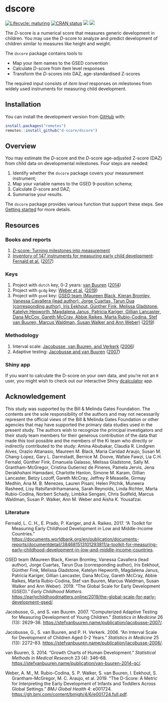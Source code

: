 
<!-- README.md is generated from README.Rmd. Please edit that file -->

# dscore

<!-- badges: start -->

[![Lifecycle:
maturing](https://img.shields.io/badge/lifecycle-maturing-blue.svg)](https://www.tidyverse.org/lifecycle/#maturing)
[![CRAN
status](https://www.r-pkg.org/badges/version/dscore)](https://CRAN.R-project.org/package=dscore)
[![](http://cranlogs.r-pkg.org/badges/dscore)](https://cran.r-project.org/package=dscore)
[![](https://img.shields.io/badge/github%20version-1.4.0-orange.svg)](https://github.com/d-score/dscore)
<!-- badges: end -->

The *D*-score is a numerical score that measures generic development in
children. You may use the *D*-score to analyze and predict development
of children similar to measures like height and weight.

The `dscore` package contains tools to

-   Map your item names to the GSED convention
-   Calculate *D*-score from item level responses
-   Transform the *D*-scores into DAZ, age-standardised Z-scores

The required input consists of *item level* responses on milestones from
widely used instruments for measuring child development.

## Installation

You can install the development version from
[GitHub](https://github.com/) with:

``` r
install.packages("remotes")
remotes::install_github("d-score/dscore")
```

## Overview

You may estimate the *D*-score and the *D*-score age-adjusted Z-score
(DAZ) from child data on developmental milestones. Four steps are
needed:

1.  Identify whether the `dscore` package covers your measurement
    instrument;
2.  Map your variable names to the GSED 9-position schema;
3.  Calculate *D*-score and DAZ;
4.  Summarise your results.

The `dscore` package provides various function that support these steps.
See [Getting started](https://d-score.org/dscore/articles/start.html)
for more details.

## Resources

### Books and reports

1.  [*D*-score: Turning milestones into
    measurement](https://d-score.org/dbook1/)
2.  [Inventory of 147 instruments for measuring early child
    development](https://documents.worldbank.org/en/publication/documents-reports/documentdetail/384681513101293811/a-toolkit-for-measuring-early-childhood-development-in-low-and-middle-income-countries):
    [Fernald et al.](#ref-fernald2017) ([2017](#ref-fernald2017))

### Keys

1.  Project with `dutch` key, 0-2 years: [van
    Buuren](#ref-vanbuuren2014) ([2014](#ref-vanbuuren2014))
2.  Project with `gcdg` key: [Weber et al.](#ref-weber2019)
    ([2019](#ref-weber2019))
3.  Project with `gsed` key: [GSED team (Maureen Black, Kieran Bromley,
    Vanessa Cavallera (lead author), Jorge Cuartas, Tarun Dua
    (corresponding author), Iris Eekhout, Günther Fink, Melissa
    Gladstone, Katelyn Hepworth, Magdalena Janus, Patricia Kariger,
    Gillian Lancaster, Dana McCoy, Gareth McCray, Abbie Raikes, Marta
    Rubio-Codina, Stef van Buuren, Marcus Waldman, Susan Walker and Ann
    Weber)](#ref-gsedteam2019) ([2019](#ref-gsedteam2019))

### Methodology

1.  Interval scale: [Jacobusse, van Buuren, and
    Verkerk](#ref-jacobusse2006) ([2006](#ref-jacobusse2006))
2.  Adaptive testing: [Jacobusse and van Buuren](#ref-jacobusse2007)
    ([2007](#ref-jacobusse2007))

### Shiny app

If you want to calculate the D-score on your own data, and you’re not an
`R` user, you might wish to check out our interactive Shiny
[dcalculator](https://tnochildhealthstatistics.shinyapps.io/dcalculator/)
app.

## Acknowledgement

This study was supported by the Bill & Melinda Gates Foundation. The
contents are the sole responsibility of the authors and may not
necessarily represent the official views of the Bill & Melinda Gates
Foundation or other agencies that may have supported the primary data
studies used in the present study. The authors wish to recognize the
principal investigators and their study team members for their generous
contribution of the data that made this tool possible and the members of
the Ki team who directly or indirectly contributed to the study: Amina
Abubakar, Claudia R. Lindgren Alves, Orazio Attanasio, Maureen M. Black,
Maria Caridad Araujo, Susan M. Chang-Lopez, Gary L. Darmstadt, Bernice
M. Doove, Wafaie Fawzi, Lia C.H. Fernald, Günther Fink, Emanuela
Galasso, Melissa Gladstone, Sally M. Grantham-McGregor, Cristina
Gutierrez de Pineres, Pamela Jervis, Jena Derakhshani Hamadani,
Charlotte Hanlon, Simone M. Karam, Gillian Lancaster, Betzy Lozoff,
Gareth McCray, Jeffrey R Measelle, Girmay Medhin, Ana M. B. Menezes,
Lauren Pisani, Helen Pitchik, Muneera Rasheed, Lisy Ratsifandrihamanana,
Sarah Reynolds, Linda Richter, Marta Rubio-Codina, Norbert Schady,
Limbika Sengani, Chris Sudfeld, Marcus Waldman, Susan P. Walker, Ann M.
Weber and Aisha K. Yousafzai.

### Literature

<div id="refs" class="references csl-bib-body hanging-indent">

<div id="ref-fernald2017" class="csl-entry">

Fernald, L. C. H., E. Prado, P. Kariger, and A. Raikes. 2017. “A Toolkit
for Measuring Early Childhood Development in Low and Middle-Income
Countries.”
<https://documents.worldbank.org/en/publication/documents-reports/documentdetail/384681513101293811/a-toolkit-for-measuring-early-childhood-development-in-low-and-middle-income-countries>.

</div>

<div id="ref-gsedteam2019" class="csl-entry">

GSED team (Maureen Black, Kieran Bromley, Vanessa Cavallera (lead
author), Jorge Cuartas, Tarun Dua (corresponding author), Iris Eekhout,
Günther Fink, Melissa Gladstone, Katelyn Hepworth, Magdalena Janus,
Patricia Kariger, Gillian Lancaster, Dana McCoy, Gareth McCray, Abbie
Raikes, Marta Rubio-Codina, Stef van Buuren, Marcus Waldman, Susan
Walker and Ann Weber). 2019. “The Global Scale for Early Development
(GSED).” *Early Childhood Matters*.
<https://earlychildhoodmatters.online/2019/the-global-scale-for-early-development-gsed/>.

</div>

<div id="ref-jacobusse2007" class="csl-entry">

Jacobusse, G., and S. van Buuren. 2007. “Computerized Adaptive Testing
for Measuring Development of Young Children.” *Statistics in Medicine*
26 (13): 2629–38.
<https://stefvanbuuren.name/publication/jacobusse-2007/>.

</div>

<div id="ref-jacobusse2006" class="csl-entry">

Jacobusse, G., S. van Buuren, and P. H. Verkerk. 2006. “An Interval
Scale for Development of Children Aged 0-2 Years.” *Statistics in
Medicine* 25 (13): 2272–83.
<https://stefvanbuuren.name/publication/jacobusse-2006/>.

</div>

<div id="ref-vanbuuren2014" class="csl-entry">

van Buuren, S. 2014. “Growth Charts of Human Development.” *Statistical
Methods in Medical Research* 23 (4): 346–68.
<https://stefvanbuuren.name/publication/van-buuren-2014-gc/>.

</div>

<div id="ref-weber2019" class="csl-entry">

Weber, A. M., M. Rubio-Codina, S. P. Walker, S. van Buuren, I. Eekhout,
S. Grantham-McGregor, M. C. Araujo, et al. 2019. “The D-Score: A Metric
for Interpreting the Early Development of Infants and Toddlers Across
Global Settings.” *BMJ Global Health* 4: e001724.
<https://gh.bmj.com/content/bmjgh/4/6/e001724.full.pdf>.

</div>

</div>
